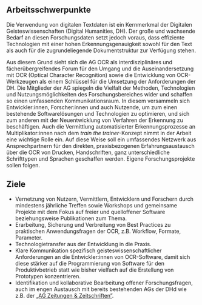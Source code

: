 ## Arbeitsschwerpunkte

Die Verwendung von digitalen Textdaten ist ein Kernmerkmal der Digitalen Geisteswissenschaften (Digital Humanities, DH). Der große und wachsende Bedarf an diesen Forschungsdaten setzt jedoch voraus, dass effiziente Technologien mit einer hohen Erkennungsgenauigkeit sowohl für den Text als auch für die zugrundeliegende Dokumentstruktur zur Verfügung stehen.

Aus diesem Grund sieht sich die AG OCR als interdisziplinäres und fächerübergreifendes Forum für den Umgang und die Auseinandersetzung mit OCR (Optical Character Recognition) sowie die Entwicklung von OCR-Werkzeugen als einem Schlüssel für die Umsetzung der Anforderungen der DH. Die Mitglieder der AG spiegeln die Vielfalt der Methoden, Technologien und Nutzungsmöglichkeiten des Forschungsbereiches wider und schaffen so einen umfassenden Kommunikationsraum. In diesem versammeln sich Entwickler:innen, Forscher:innen und auch Nutzende, um zum einen bestehende Softwarelösungen und Technologien zu optimieren, und sich zum anderen mit der Neuentwicklung von Verfahren der Erkennung zu beschäftigen. Auch die Vermittlung automatisierter Erkennungsprozesse an Multiplikator:innen nach dem *train the trainer*-Konzept nimmt in der Arbeit eine wichtige Rolle ein. Auf diese Weise soll ein umfassendes Netzwerk aus Ansprechpartnern für den direkten, praxisbezogenen Erfahrungsaustausch über die OCR von Drucken, Handschriften, ganz unterschiedliche Schrifttypen und Sprachen geschaffen werden. Eigene Forschungsprojekte sollen folgen.

## Ziele

- Vernetzung von Nutzern, Vermittlern, Entwicklern und Forschern durch mindestens jährliche Treffen sowie Workshops und gemeinsame Projekte mit dem Fokus auf freier und quelloffener Software beziehungsweise Publikationen zum Thema.
- Erarbeitung, Sicherung und Verbreitung von Best Practices zu praktischen Anwendungsfragen der OCR, z.B. Workflow, Formate, Parameter.
- Technologietransfer aus der Entwicklung in die Praxis.
- Klare Kommunikation spezifisch geisteswissenschaftlicher Anforderungen an die Entwickler:innen von OCR-Software, damit sich diese stärker auf die Programmierung von Software für den Produktivbetrieb statt wie bisher vielfach auf die Erstellung von Prototypen konzentrieren.
- Identifikation und kollaborative Bearbeitung offener Forschungsfragen, auch im engen Austausch mit bereits bestehenden AGs der DHd wie z.B. der [„AG Zeitungen & Zeitschriften”](https://dhd-ag-zz.github.io/).
